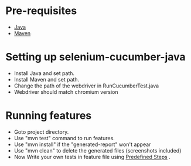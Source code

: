 # Pre-requisites
- <a href="https://www.java.com/en/download/" target="_blank">Java</a>
- <a href="https://maven.apache.org/download.cgi" target="_blank">Maven</a>
# Setting up selenium-cucumber-java
- Install Java and set path.
- Install Maven and set path.
- Change the path of the webdriver in RunCucumberTest.java
- Webdriver should match chromium version 
# Running features
- Goto project directory.
- Use "mvn test" command to run features.
- Use "mvn install" if the "generated-report" won't appear
- Use "mvn clean" to delete the generated files (screenshots included) 
- Now Write your own tests in feature file using <a href="https://github.com/firashajbi/cucumber_selenium/blob/master/doc/predsteps.md">Predefined Steps</a> .
